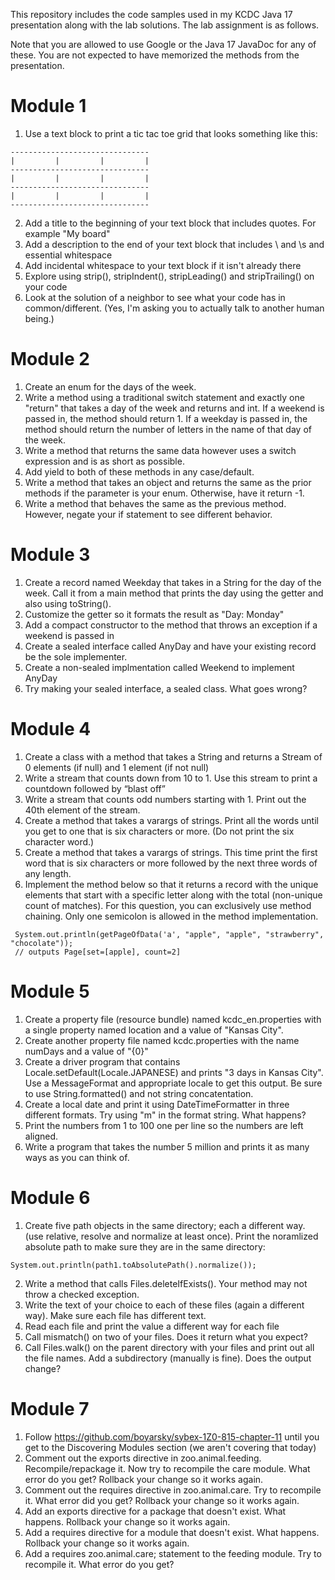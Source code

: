 This repository includes the code samples used in my KCDC Java 17 presentation along with the lab solutions. The lab assignment is as follows.

Note that you are allowed to use Google or the Java 17 JavaDoc for any of these. You are not expected to have memorized the methods from the presentation. 

# Module 1

1. Use a text block to print a tic tac toe grid that looks something like this:
```
-------------------------------
|         |         |         |
-------------------------------
|         |         |         |
-------------------------------
|         |         |         |
-------------------------------
```
2. Add a title to the beginning of your text block that includes quotes. For example "My board"
3. Add a description to the end of your text block that includes \ and \s and essential whitespace
4. Add incidental whitespace to your text block if it isn't already there
5. Explore using strip(), stripIndent(), stripLeading() and stripTrailing() on your code
6. Look at the solution of a neighbor to see what your code has in common/different. (Yes, I'm asking you to actually talk to another human being.)

# Module 2
1. Create an enum for the days of the week.
2. Write a method using a traditional switch statement and exactly one "return" that takes a day of the week and returns and int. If a weekend is passed in, the method should return 1. If a weekday is passed in, the method should return the number of letters in the name of that day of the week.
3. Write a method that returns the same data however uses a switch expression and is as short as possible.
4. Add yield to both of these methods in any case/default.
5. Write a method that takes an object and returns the same as the prior methods if the parameter is your enum. Otherwise, have it return -1.
6. Write a method that behaves the same as the previous method. However, negate your if statement to see different behavior.

# Module 3
1. Create a record named Weekday that takes in a String for the day of the week. Call it from a main method that prints the day using the getter and also using toString().
2. Customize the getter so it formats the result as "Day: Monday"
3. Add a compact constructor to the method that throws an exception if a weekend is passed in
4. Create a sealed interface called AnyDay and have your existing record be the sole implementer.
5. Create a non-sealed implmentation called Weekend to implement AnyDay
6. Try making your sealed interface, a sealed class. What goes wrong?

# Module 4
1. Create a class with a method that takes a String and returns a Stream<String> of 0 elements (if null) and 1 element (if not null)
2. Write a stream that counts down from 10 to 1. Use this stream to print a countdown followed by “blast off”
3. Write a stream that counts odd numbers starting with 1. Print out the 40th element of the stream.
4. Create a method that takes a varargs of strings. Print all the words until you get to one that is six characters or more. (Do not print the six character word.)
5. Create a method that takes a varargs of strings. This time print the first word that is six characters or more followed by the next three words of any length.
6. Implement the method below so that it returns a record with the unique elements that start with a specific letter along with the total (non-unique count of matches). For this question, you can exclusively use method chaining. Only one semicolon is allowed in the method implementation.
```
 System.out.println(getPageOfData('a', "apple", "apple", "strawberry", "chocolate"));
 // outputs Page[set=[apple], count=2]
```

# Module 5
1. Create a property file (resource bundle) named kcdc_en.properties with a single property named location and a value of "Kansas City".
2. Create another property file named kcdc.properties with the name numDays and a value of "{0}"
3. Create a driver program that contains Locale.setDefault(Locale.JAPANESE) and prints "3 days in Kansas City". Use a MessageFormat and appropriate locale to get this output. Be sure to use String.formatted() and not string concatentation.
4. Create a local date and print it using DateTimeFormatter in three different formats. Try using "m" in the format string. What happens?
5. Print the numbers from 1 to 100 one per line so the numbers are left aligned.
6. Write a program that takes the number 5 million and prints it as many ways as you can think of.

# Module 6
1. Create five path objects in the same directory; each a different way. (use relative, resolve and normalize at least once). Print the noramlized absolute path to make sure they are in the same directory:
```
System.out.println(path1.toAbsolutePath().normalize());
```
2. Write a method that calls Files.deleteIfExists(). Your method may not throw a checked exception.
3. Write the text of your choice to each of these files (again a different way). Make sure each file has different text. 
4. Read each file and print the value a different way for each file
5. Call mismatch() on two of your files. Does it return what you expect?
6. Call Files.walk() on the parent directory with your files and print out all the file names. Add a subdirectory (manually is fine). Does the output change?

# Module 7
1. Follow https://github.com/boyarsky/sybex-1Z0-815-chapter-11 until you get to the Discovering Modules section (we aren't covering that today)
2. Comment out the exports directive in zoo.animal.feeding. Recompile/repackage it. Now try to recompile the care module. What error do you get? Rollback your change so it works again.
3. Comment out the requires directive in zoo.animal.care. Try to recompile it. What error did you get? Rollback your change so it works again.
4. Add an exports directive for a package that doesn't exist. What happens. Rollback your change so it works again.
5. Add a requires directive for a module that doesn't exist. What happens. Rollback your change so it works again.
6. Add a requires zoo.animal.care; statement to the feeding module. Try to recompile it. What error do you get?